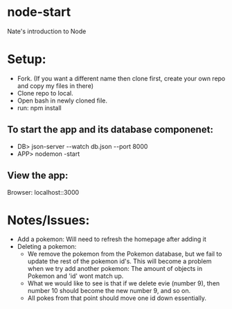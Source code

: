 # node-start
Nate's introduction to Node

# Setup:
* Fork. (If you want a different name then clone first, create your own repo and copy my files in there)
* Clone repo to local.
* Open bash in newly cloned file.
* run: npm install

## To start the app and its database componenet:
* DB> json-server --watch db.json --port 8000
* APP> nodemon -start

## View the app:
Browser: localhost::3000

# Notes/Issues:
* Add a pokemon: Will need to refresh the homepage after adding it
* Deleting a pokemon:
    * We remove the pokemon from the Pokemon database, but we fail to update the rest of the pokemon id's. This will become a problem when we try add another pokemon: The amount of objects in Pokemon and 'id' wont match up.
    * What we would like to see is that if we delete evie (number 9), then number 10 should become the new number 9, and so on. 
    * All pokes from that point should move one id down essentially.


